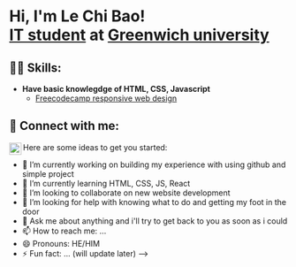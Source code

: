 <h1>Hi, I'm Le Chi Bao! <br/><a href="https://drive.google.com/file/d/1Gjm89cLIQKjoHPsqBKLSQlQ3bcCl0eKJ/view?usp=sharing">IT student</a> at <a href="https://greenwich.edu.vn/en/about-greenwich-vietnam/">Greenwich university</a></h1>

<h2>👨‍💻 Skills:</h2>

- <b>Have basic knowlegdge of HTML, CSS, Javascript</b>
  - [Freecodecamp responsive web design](https://www.freecodecamp.org/certification/fcc34a16556-2e38-4c61-99d4-628a7d8cefcd/responsive-web-design)




<h2> 🤳 Connect with me:</h2>


[<img align="left" alt=" LinkedIn" width="22px" src="https://cdn.jsdelivr.net/npm/simple-icons@v3/icons/linkedin.svg" />][linkedin]



[linkedin]: https://linkedin.com/


Here are some ideas to get you started:

- 🔭 I’m currently working on building my experience with using github and simple project
- 🌱 I’m currently learning HTML, CSS, JS, React
- 👯 I’m looking to collaborate on new website development
- 🤔 I’m looking for help with knowing what to do and getting my foot in the door
- 💬 Ask me about anything and i'll try to get back to you as soon as i could
- 📫 How to reach me: ...
- 😄 Pronouns: HE/HIM
- ⚡ Fun fact: ... (will update later)
-->
